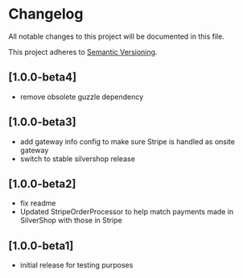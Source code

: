# Changelog

All notable changes to this project will be documented in this file.

This project adheres to [Semantic Versioning](http://semver.org/).

## [1.0.0-beta4]

* remove obsolete guzzle dependency

## [1.0.0-beta3]

* add gateway info config to make sure Stripe is handled as onsite gateway
* switch to stable silvershop release

## [1.0.0-beta2]

* fix readme
* Updated StripeOrderProcessor to help match payments made in SilverShop with those in Stripe

## [1.0.0-beta1]

* initial release for testing purposes
